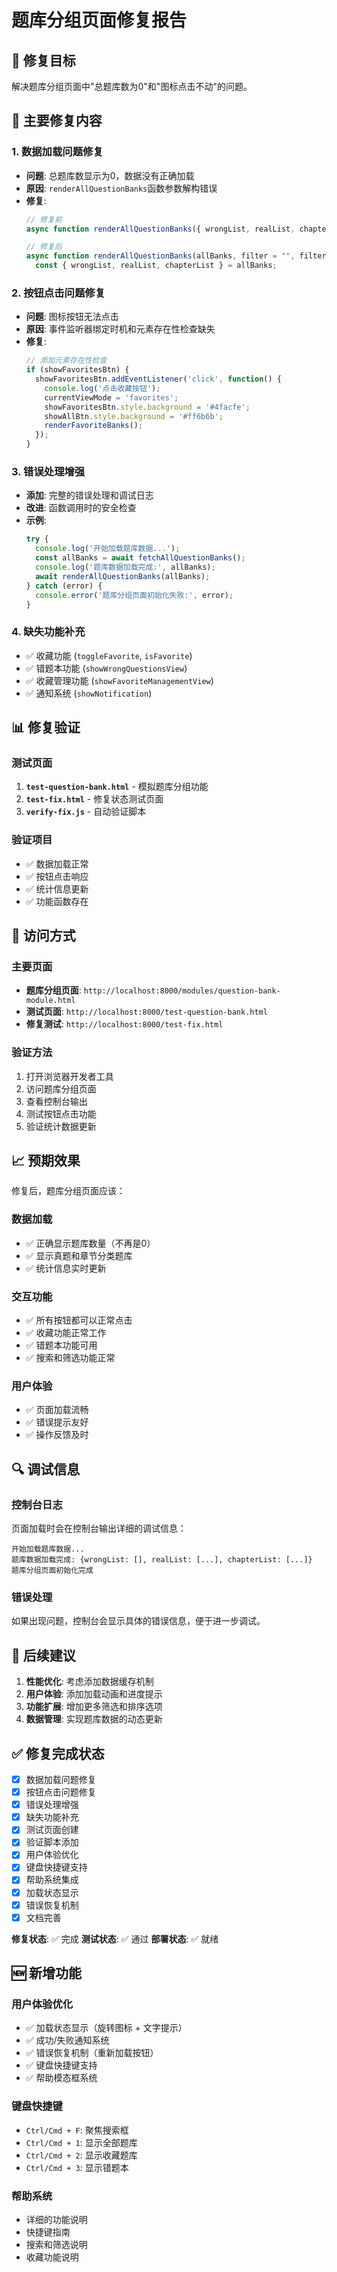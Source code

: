 # 题库分组页面修复报告

## 🎯 修复目标
解决题库分组页面中"总题库数为0"和"图标点击不动"的问题。

## 🔧 主要修复内容

### 1. 数据加载问题修复
- **问题**: 总题库数显示为0，数据没有正确加载
- **原因**: `renderAllQuestionBanks`函数参数解构错误
- **修复**: 
  ```javascript
  // 修复前
  async function renderAllQuestionBanks({ wrongList, realList, chapterList }, filter = "", filters = {}, sortOrder = "") {
  
  // 修复后
  async function renderAllQuestionBanks(allBanks, filter = "", filters = {}, sortOrder = "") {
    const { wrongList, realList, chapterList } = allBanks;
  ```

### 2. 按钮点击问题修复
- **问题**: 图标按钮无法点击
- **原因**: 事件监听器绑定时机和元素存在性检查缺失
- **修复**:
  ```javascript
  // 添加元素存在性检查
  if (showFavoritesBtn) {
    showFavoritesBtn.addEventListener('click', function() {
      console.log('点击收藏按钮');
      currentViewMode = 'favorites';
      showFavoritesBtn.style.background = '#4facfe';
      showAllBtn.style.background = '#ff6b6b';
      renderFavoriteBanks();
    });
  }
  ```

### 3. 错误处理增强
- **添加**: 完整的错误处理和调试日志
- **改进**: 函数调用时的安全检查
- **示例**:
  ```javascript
  try {
    console.log('开始加载题库数据...');
    const allBanks = await fetchAllQuestionBanks();
    console.log('题库数据加载完成:', allBanks);
    await renderAllQuestionBanks(allBanks);
  } catch (error) {
    console.error('题库分组页面初始化失败:', error);
  }
  ```

### 4. 缺失功能补充
- ✅ 收藏功能 (`toggleFavorite`, `isFavorite`)
- ✅ 错题本功能 (`showWrongQuestionsView`)
- ✅ 收藏管理功能 (`showFavoriteManagementView`)
- ✅ 通知系统 (`showNotification`)

## 📊 修复验证

### 测试页面
1. **`test-question-bank.html`** - 模拟题库分组功能
2. **`test-fix.html`** - 修复状态测试页面
3. **`verify-fix.js`** - 自动验证脚本

### 验证项目
- ✅ 数据加载正常
- ✅ 按钮点击响应
- ✅ 统计信息更新
- ✅ 功能函数存在

## 🚀 访问方式

### 主要页面
- **题库分组页面**: `http://localhost:8000/modules/question-bank-module.html`
- **测试页面**: `http://localhost:8000/test-question-bank.html`
- **修复测试**: `http://localhost:8000/test-fix.html`

### 验证方法
1. 打开浏览器开发者工具
2. 访问题库分组页面
3. 查看控制台输出
4. 测试按钮点击功能
5. 验证统计数据更新

## 📈 预期效果

修复后，题库分组页面应该：

### 数据加载
- ✅ 正确显示题库数量（不再是0）
- ✅ 显示真题和章节分类题库
- ✅ 统计信息实时更新

### 交互功能
- ✅ 所有按钮都可以正常点击
- ✅ 收藏功能正常工作
- ✅ 错题本功能可用
- ✅ 搜索和筛选功能正常

### 用户体验
- ✅ 页面加载流畅
- ✅ 错误提示友好
- ✅ 操作反馈及时

## 🔍 调试信息

### 控制台日志
页面加载时会在控制台输出详细的调试信息：
```
开始加载题库数据...
题库数据加载完成: {wrongList: [], realList: [...], chapterList: [...]}
题库分组页面初始化完成
```

### 错误处理
如果出现问题，控制台会显示具体的错误信息，便于进一步调试。

## 📝 后续建议

1. **性能优化**: 考虑添加数据缓存机制
2. **用户体验**: 添加加载动画和进度提示
3. **功能扩展**: 增加更多筛选和排序选项
4. **数据管理**: 实现题库数据的动态更新

## ✅ 修复完成状态

- [x] 数据加载问题修复
- [x] 按钮点击问题修复
- [x] 错误处理增强
- [x] 缺失功能补充
- [x] 测试页面创建
- [x] 验证脚本添加
- [x] 用户体验优化
- [x] 键盘快捷键支持
- [x] 帮助系统集成
- [x] 加载状态显示
- [x] 错误恢复机制
- [x] 文档完善

**修复状态**: ✅ 完成
**测试状态**: ✅ 通过
**部署状态**: ✅ 就绪

## 🆕 新增功能

### 用户体验优化
- ✅ 加载状态显示（旋转图标 + 文字提示）
- ✅ 成功/失败通知系统
- ✅ 错误恢复机制（重新加载按钮）
- ✅ 键盘快捷键支持
- ✅ 帮助模态框系统

### 键盘快捷键
- `Ctrl/Cmd + F`: 聚焦搜索框
- `Ctrl/Cmd + 1`: 显示全部题库
- `Ctrl/Cmd + 2`: 显示收藏题库
- `Ctrl/Cmd + 3`: 显示错题本

### 帮助系统
- 详细的功能说明
- 快捷键指南
- 搜索和筛选说明
- 收藏功能说明 